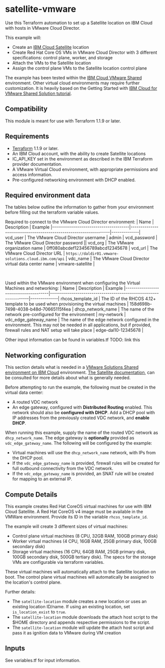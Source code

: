 # satellite-vmware
Use this Terraform automation to set up a Satellite location on IBM Cloud with hosts in VMware Cloud Director.

This example will:
- Create an [IBM Cloud Satellite](https://cloud.ibm.com/satellite) location
- Create Red Hat Core OS VMs in VMware Cloud Director with 3 different specifications: control plane, worker, and storage
- Attach the VMs to the Satellite location
- Assign the control plane VMs to the Satellite location control plane

The example has been tested within the [IBM Cloud VMware Shared](https://cloud.ibm.com/docs/vmwaresolutions?topic=vmwaresolutions-shared_overview) environment. Other virtual cloud environments may require further customization. It is heavily based on the Getting Started with [IBM Cloud for VMware Shared Solution tutorial](https://cloud.ibm.com/docs/solution-tutorials?topic=solution-tutorials-vmware-solutions-shared-getting-started).

## Compatibility

This module is meant for use with Terraform 1.1.9 or later.

## Requirements
- [Terraform](https://www.terraform.io/downloads.html) 1.1.9 or later.
- An IBM Cloud account, with the ability to create Satellite locations
- IC_API_KEY set in the environment as described in the IBM Terraform provider documentation.
- A VMware Virtual Cloud environment, with appropriate permissions and access information.
- Pre-configured networking environment with DHCP enabled.


## Required environment data
The tables below outline the information to gather from your environment before filling out the terraform variable values. 

Required to connect to the VMware Cloud Director environment:
| Name                                  | Description                                                       | Example
|---------------------------------------|-------------------------------------------------------------------|--------------|
vcd_user              | The VMware Cloud Director username | admin |
vcd_password          | The VMware Cloud Director password ||
vcd_org               | The VMware organization name | 0ff080abcdef123456789abcd12345678 |
vcd_url               | The VMware Cloud Director URL | `https://daldir01.vmware-solutions.cloud.ibm.com/api` |
vdc_name              | The VMware Cloud Director virtual data center name | vmware-satellite |

<BR/>

Used within the VMware environment when configuring the Virtual Machines and networking:
| Name                                  | Description                                                       | Example
|---------------------------------------|-------------------------------------------------------------------|--------------|
rhcos_template_id     | The ID of the RHCOS 4.12+ template to be used when provisioning the virtual machines      | 158d698b-7498-4038-b48d-70665115f4ea |
dhcp_network_name     | The name of the network pre-configured for the environment         | my-network |
vdc_edge_gateway_name | The name of the edge network configured in the environment. This may not be needed in all applications, but if provided, firewall rules and NAT setup will take place | edge-dal10-12345678 |
 
Other input information can be found in variables.tf TODO: link this

## Networking configuration
This section details what is needed in a [VMware Solutions Shared environment on IBM Cloud](https://cloud.ibm.com/docs/vmwaresolutions?topic=vmwaresolutions-shared_overview) environment. [The Satellite documentation](https://cloud.ibm.com/docs/satellite?topic=satellite-getting-started), can be consulted for more details about what is generally needed.

Before attempting to run the example, the following must be created in the virtual data center:
- A routed VDC network
- An edge gateway, configured with **Distributed Routing** enabled. This network should also be **configured with DHCP**. Add a DHCP pool with IP addresses from the previously created VDC network, and **enable DHCP**.

When running this example, supply the name of the routed VDC network as `dhcp_network_name`. The edge gateway is **optionally** provided as `vdc_edge_gateway_name`. The following will be configured by the example:
- Virtual machines will use the `dhcp_network_name` network, with IPs from the DHCP pool.
- If the `vdc_edge_gateway_name` is provided, firewall rules will be created for full outbound connectivity from the VDC network.
- If the `vdc_edge_gateway_name` is provided, an SNAT rule will be created for mapping to an external IP.


## Compute Details
This example creates Red Hat CoreOS virtual machines for use with IBM Cloud Satellite. A Red Hat CoreOS v4 image must be available in the VMWare environment. Provide its ID in the variable `rhcos_template_id`.


The example will create 3 different sizes of virtual machines:
- Control plane virtual machines (8 CPU, 32GB RAM, 100GB primary disk)
- Worker virtual machines (4 CPU, 16GB RAM, 25GB primary disk, 100GB secondary disk)
- Storage virtual machines (16 CPU, 64GB RAM, 25GB primary disk, 100GB secondary disk, 500GB tertiary disk). The specs for the storage VMs are configurable via terraform variables.

These virtual machines will automatically attach to the Satellite location on boot. The control plane virtual machines will automatically be assigned to the location's control plane.

Further details:
* The `satellite-location` module creates a new location or uses an existing location ID/name. If using an existing location, set `is_location_exist` to `true`.
* The `satellite-location` module downloads the attach host script to the $HOME directory and appends respective permissions to the script.
* The `satellite-location` module will update the attach host script and pass it as ignition data to VMware during VM creation


## Inputs
See variables.tf for input information.
